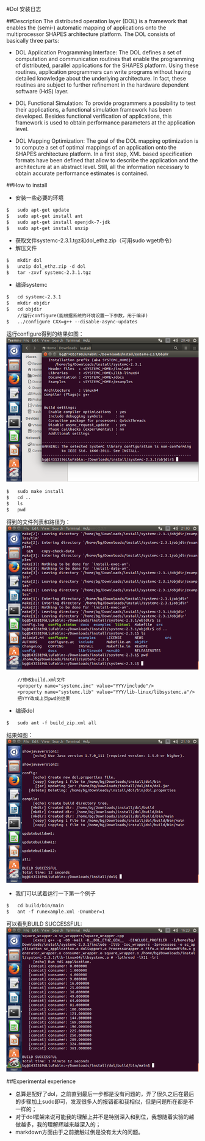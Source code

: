 #Dol 安装日志

##Description
The distributed operation layer (DOL) is a framework that enables the (semi-) automatic mapping of applications onto the multiprocessor SHAPES architecture platform. The DOL consists of basically three parts:

- DOL Application Programming Interface: The DOL defines a set of computation and communication routines that enable the programming of distributed, parallel applications for the SHAPES platform. Using these routines, application programmers can write programs without having detailed knowledge about the underlying architecture. In fact, these routines are subject to further refinement in the hardware dependent software (HdS) layer.

- DOL Functional Simulation: To provide programmers a possibility to test their applications, a functional simulation framework has been developed. Besides functional verification of applications, this framework is used to obtain performance parameters at the application level.

- DOL Mapping Optimization: The goal of the DOL mapping optimization is to compute a set of optimal mappings of an application onto the SHAPES architecture platform. In a first step, XML based specification formats have been defined that allow to describe the application and the architecture at an abstract level. Still, all the information necessary to obtain accurate performance estimates is contained.

##How to install

- 安装一些必要的环境
```
$   sudo apt-get update
$   sudo apt-get install ant
$   sudo apt-get install openjdk-7-jdk
$   sudo apt-get install unzip
```

- 获取文件systemc-2.3.1.tgz和dol_ethz.zip（可用sudo wget命令）
- 解压文件
```
$   mkdir dol
$   unzip dol_ethz.zip -d dol
$   tar -zxvf systemc-2.3.1.tgz
```
- 编译systemc
```
$   cd systemc-2.3.1
$   mkdir objdir
$   cd objdir
    //运行configure(能根据系统的环境设置一下参数，用于编译)
$   ../configure CXX=g++ --disable-async-updates 
```
运行configure得到的结果如图：
![one](https://raw.githubusercontent.com/sysuserfb/ES2016_14353196/master/Ubuntu%2064%20-2016-09-21-20-48-20.png)

```
$   sudo make install
$   cd ..        
$   ls
$   pwd
```
得到的文件列表和路径为：
![two](https://raw.githubusercontent.com/sysuserfb/ES2016_14353196/master/Ubuntu%2064%20-2016-09-21-21-03-27.png)
```
    //修改build.xml文件
    <property name="systemc.inc" value="YYY/include"/>
    <property name="systemc.lib" value="YYY/lib-linux/libsystemc.a"/>
    把YYY改成上页pwd的结果
```

- 编译dol       
```
$   sudo ant -f build_zip.xml all
```
结果如图：
![three](https://raw.githubusercontent.com/sysuserfb/ES2016_14353196/master/Ubuntu%2064%20-2016-09-21-21-10-37.png)
- 我们可以试着运行一下第一个例子
```
$   cd build/bin/main
$   ant -f runexample.xml -Dnumber=1
```
可以看到BUILD SUCCESSFUL:
![four](https://raw.githubusercontent.com/sysuserfb/ES2016_14353196/master/Ubuntu%2064%20-2016-10-08-16-23-10.png)

##Experimental experience
- 总算是配好了dol，之前直到最后一步都是没有问题的，弄了很久之后在最后的步骤加上sudo即可，发现很多人的报错都和我相似，但是问题所在都是不一样的；
- 对于dol框架来说可能我的理解上并不是特别深入和到位，我想随着实验的越做越多，我的理解辉越来越深入的；
- markdown方面由于之前接触过倒是没有太大的问题。

